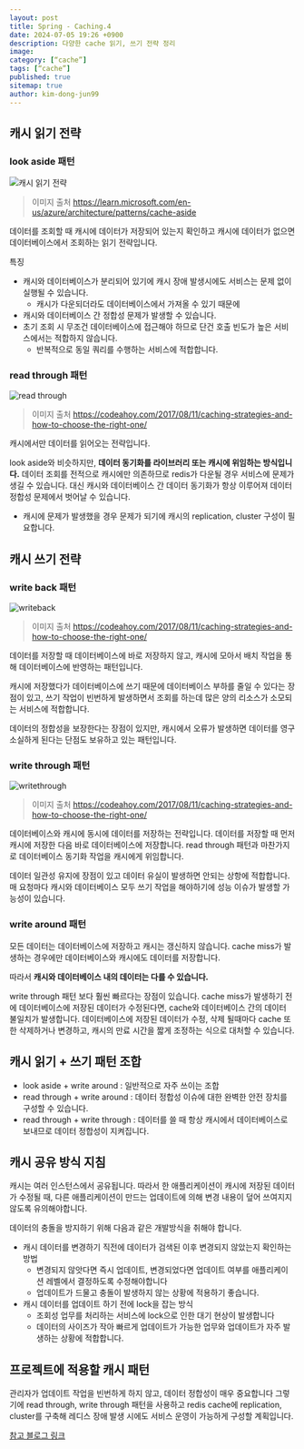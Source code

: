 ```yaml
---
layout: post
title: Spring - Caching.4
date: 2024-07-05 19:26 +0900
description: 다양한 cache 읽기, 쓰기 전략 정리
image:
category: [“cache”]
tags: [“cache”]
published: true
sitemap: true
author: kim-dong-jun99
---
```


## 캐시 읽기 전략

### look aside 패턴

![캐시 읽기 전략](https://learn.microsoft.com/en-us/azure/architecture/patterns/_images/cache-aside-diagram.png)
> 이미지 출처 https://learn.microsoft.com/en-us/azure/architecture/patterns/cache-aside

데이터를 조회할 때 캐시에 데이터가 저장되어 있는지 확인하고 캐시에 데이터가 없으면 데이터베이스에서 조회하는 읽기 전략입니다. 

특징 
- 캐시와 데이터베이스가 분리되어 있기에 캐시 장애 발생시에도 서비스는 문제 없이 실행될 수 있습니다.
	- 캐시가 다운되더라도 데이터베이스에서 가져올 수 있기 때문에
- 캐시와 데이터베이스 간 정합성 문제가 발생할 수 있습니다.
- 초기 조회 시 무조건 데이터베이스에 접근해야 하므로 단건 호출 빈도가 높은 서비스에서는 적합하지 않습니다.
	- 반복적으로 동일 쿼리를 수행하는 서비스에 적합합니다.
	
### read through 패턴

![read through](https://codeahoy.com/img/read-through.png)
> 이미지 출처 https://codeahoy.com/2017/08/11/caching-strategies-and-how-to-choose-the-right-one/

캐시에서만 데이터를 읽어오는 전략입니다.

look aside와 비슷하지만, **데이터 동기화를 라이브러리 또는 캐시에 위임하는 방식입니다.**
데이터 조회를 전적으로 캐시에만 의존하므로 redis가 다운될 경우 서비스에 문제가 생길 수 있습니다. 대신 캐시와 데이터베이스 간 데이터 동기화가 항상 이루어져 데이터 정합성 문제에서 벗어날 수 있습니다.

- 캐시에 문제가 발생했을 경우 문제가 되기에 캐시의 replication, cluster 구성이 필요합니다.

## 캐시 쓰기 전략

### write back 패턴

![writeback](https://img1.daumcdn.net/thumb/R1280x0/?scode=mtistory2&fname=https%3A%2F%2Fblog.kakaocdn.net%2Fdn%2Fv5Y3R%2FbtrRBa5kwoz%2FWHclsCcEdxImBj0bLEfSc1%2Fimg.png)
> 이미지 출처 https://codeahoy.com/2017/08/11/caching-strategies-and-how-to-choose-the-right-one/

데이터를 저장할 때 데이터베이스에 바로 저장하지 않고, 캐시에 모아서 배치 작업을 통해 데이터베이스에 반영하는 패턴입니다.

캐시에 저장했다가 데이터베이스에 쓰기 때문에 데이터베이스 부하를 줄일 수 있다는 장점이 있고, 쓰기 작업이 빈번하게 발생하면서 조회를 하는데 많은 양의 리소스가 소모되는 서비스에 적합합니다.

데이터의 정합성을 보장한다는 장점이 있지만, 캐시에서 오류가 발생하면 데이터를 영구 소실하게 된다는 단점도 보유하고 있는 패턴입니다.

### write through 패턴

![writethrough](https://velog.velcdn.com/images/zenon8485/post/87269e11-2566-4742-8b0a-62be86923ec0/image.png)
> 이미지 출처 https://codeahoy.com/2017/08/11/caching-strategies-and-how-to-choose-the-right-one/

데이터베이스와 캐시에 동시에 데이터를 저장하는 전략입니다. 데이터를 저장할 때 먼저 캐시에 저장한 다음 바로 데이터베이스에 저장합니다. read through 패턴과 마찬가지로 데이터베이스 동기화 작업을 캐시에게 위임합니다.

데이터 일관성 유지에 장점이 있고 데이터 유실이 발생하면 안되는 상항에 적합합니다. 매 요청마다 캐시와 데이터베이스 모두 쓰기 작업을 해야하기에 성능 이슈가 발생할 가능성이 있습니다.

### write around 패턴

모든 데이터는 데이터베이스에 저장하고 캐시는 갱신하지 않습니다. cache miss가 발생하는 경우에만 데이터베이스와 캐시에도 데이터를 저장합니다.

따라서 **캐시와 데이터베이스 내의 데이터는 다를 수 있습니다.**

write through 패턴 보다 훨씬 빠르다는 장점이 있습니다. cache miss가 발생하기 전에 데이터베이스에 저장된 데이터가 수정된다면, cache와 데이터베이스 간의 데이터 불일치가 발생합니다. 데이터베이스에 저장된 데이터가 수정, 삭제 될때마다 cache 또한 삭제하거나 변경하고, 캐시의 만료 시간을 짧게 조정하는 식으로 대처할 수 있습니다.

## 캐시 읽기 + 쓰기 패턴 조합

- look aside + write around : 일반적으로 자주 쓰이는 조합
- read through + write around : 데이터 정합성 이슈에 대한 완벽한 안전 장치를 구성할 수 있습니다.
- read through + write through : 데이터를 쓸 때 항상 캐시에서 데이터베이스로 보내므로 데이터 정합성이 지켜집니다.

## 캐시 공유 방식 지침

캐시는 여러 인스턴스에서 공유됩니다. 따라서 한 애플리케이션이 캐시에 저장된 데이터가 수정될 때, 다른 애플리케이션이 만드는 업데이트에 의해 변경 내용이 덮어 쓰여지지 않도록 유의해야합니다.

데이터의 충돌을 방지하기 위해 다음과 같은 개발방식을 취해야 합니다.

- 캐시 데이터를 변경하기 직전에 데이터가 검색된 이후 변경되지 않았는지 확인하는 방법
	- 변경되지 않앗다면 즉시 업데이트, 변경되었다면 업데이트 여부를 애플리케이션 레벨에서 결정하도록 수정해야합니다
	- 업데이트가 드물고 충돌이 발생하지 않는 상황에 적용하기 좋습니다.
- 캐시 데이터를 업데이트 하기 전에 lock을 잡는 방식
	- 조회성 업무를 처리하는 서비스에 lock으로 인한 대기 현상이 발생합니다
	- 데이터의 사이즈가 작아 빠르게 업데이트가 가능한 업무와 업데이트가 자주 발생하는 상황에 적합합니다.
	
## 프로젝트에 적용할 캐시 패턴

관리자가 업데이트 작업을 빈번하게 하지 않고, 데이터 정합성이 매우 중요합니다
그렇기에 read through, write through 패턴을 사용하고 redis cache에 replication, cluster를 구축해 레디스 장애 발생 시에도 서비스 운영이 가능하게 구성할 계획입니다.

[참고 블로그 링크](https://inpa.tistory.com/entry/REDIS-📚-캐시Cache-설계-전략-지침-총정리#)
